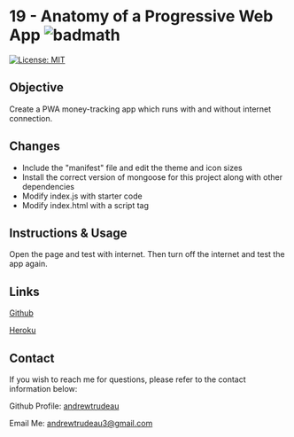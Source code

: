 # 19 - Anatomy of a Progressive Web App ![badmath](https://img.shields.io/badge/-JavaScript-000000?logo=javascript)
[![License: MIT](https://img.shields.io/badge/License-MIT-yellow.svg)](https://opensource.org/licenses/MIT)

## Objective 

Create a PWA money-tracking app which runs with and without internet connection.

## Changes

- Include the "manifest" file and edit the theme and icon sizes
- Install the correct version of mongoose for this project along with other dependencies
- Modify index.js with starter code
- Modify index.html with a script tag

## Instructions & Usage

Open the page and test with internet. Then turn off the internet and test the app again.

## Links

[Github](https://github.com/andrewtrudeau/19-Progressive-Budget)

[Heroku](https://hw19-pwa-andrew-trudeau.herokuapp.com/)

## Contact

If you wish to reach me for questions, please refer to the contact information below:

Github Profile: [andrewtrudeau](https://github.com/andrewtrudeau)

Email Me: [andrewtrudeau3@gmail.com](mailto:andrewtrudeau3@gmail.com)
